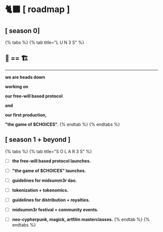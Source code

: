 # 🐈⬛ \[ roadmap ]

## \[ season 0]



{% tabs %}
{% tab title="L U N 3 S" %}
## **🧸 == 🏗**

****

**we are heads down**&#x20;

**working on**&#x20;

**our free-will based protocol**&#x20;

**and**&#x20;

**our first production,**

**"the game of $CHOICES".**&#x20;
{% endtab %}
{% endtabs %}



## \[ season 1 **+ beyond** ]



{% tabs %}
{% tab title="S O L A R 3 S" %}
* [ ] **the free-will based protocol launches.**
* [ ] **"the game of $CHOICES" launches.**
* [ ] **guidelines for midsumm3r dao.**
* [ ] **tokenization + tokenomics.**
* [ ] **guidelines for distribution + royalties.**
* [ ] **midsumm3r festival + community events.**
* [ ] **neo-cypherpunk, magick, artfilm masterclasses.**
{% endtab %}
{% endtabs %}

